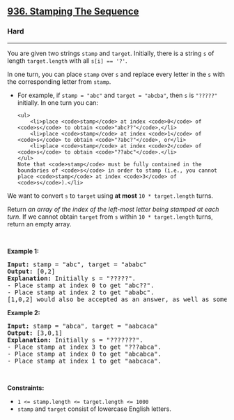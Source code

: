 <h2><a href="https://leetcode.com/problems/stamping-the-sequence/">936. Stamping The Sequence</a></h2><h3>Hard</h3><hr><div><p>You are given two strings <code>stamp</code> and <code>target</code>. Initially, there is a string <code>s</code> of length <code>target.length</code> with all <code>s[i] == '?'</code>.</p>

<p>In one turn, you can place <code>stamp</code> over <code>s</code> and replace every letter in the <code>s</code> with the corresponding letter from <code>stamp</code>.</p>

<ul>
	<li>For example, if <code>stamp = "abc"</code> and <code>target = "abcba"</code>, then <code>s</code> is <code>"?????"</code> initially. In one turn you can:

	<ul>
		<li>place <code>stamp</code> at index <code>0</code> of <code>s</code> to obtain <code>"abc??"</code>,</li>
		<li>place <code>stamp</code> at index <code>1</code> of <code>s</code> to obtain <code>"?abc?"</code>, or</li>
		<li>place <code>stamp</code> at index <code>2</code> of <code>s</code> to obtain <code>"??abc"</code>.</li>
	</ul>
	Note that <code>stamp</code> must be fully contained in the boundaries of <code>s</code> in order to stamp (i.e., you cannot place <code>stamp</code> at index <code>3</code> of <code>s</code>).</li>
</ul>

<p>We want to convert <code>s</code> to <code>target</code> using <strong>at most</strong> <code>10 * target.length</code> turns.</p>

<p>Return <em>an array of the index of the left-most letter being stamped at each turn</em>. If we cannot obtain <code>target</code> from <code>s</code> within <code>10 * target.length</code> turns, return an empty array.</p>

<p>&nbsp;</p>
<p><strong>Example 1:</strong></p>

<pre style="position: relative;"><strong>Input:</strong> stamp = "abc", target = "ababc"
<strong>Output:</strong> [0,2]
<strong>Explanation:</strong> Initially s = "?????".
- Place stamp at index 0 to get "abc??".
- Place stamp at index 2 to get "ababc".
[1,0,2] would also be accepted as an answer, as well as some other answers.
<div class="open_grepper_editor" title="Edit &amp; Save To Grepper"></div></pre>

<p><strong>Example 2:</strong></p>

<pre style="position: relative;"><strong>Input:</strong> stamp = "abca", target = "aabcaca"
<strong>Output:</strong> [3,0,1]
<strong>Explanation:</strong> Initially s = "???????".
- Place stamp at index 3 to get "???abca".
- Place stamp at index 0 to get "abcabca".
- Place stamp at index 1 to get "aabcaca".
<div class="open_grepper_editor" title="Edit &amp; Save To Grepper"></div></pre>

<p>&nbsp;</p>
<p><strong>Constraints:</strong></p>

<ul>
	<li><code>1 &lt;= stamp.length &lt;= target.length &lt;= 1000</code></li>
	<li><code>stamp</code> and <code>target</code> consist of lowercase English letters.</li>
</ul>
</div>